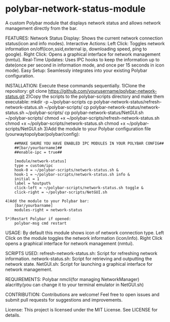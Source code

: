 # polybar-network-status-module
A custom Polybar module that displays network status and allows network management directly from the bar.


FEATURES:
    Network Status Display: Shows the current network connection status(icon and info modes).
    Interactive Actions:
        Left Click: Toggles network information on/off(icon,ssid,external ip, downloading speed, ping to google).
        Right Click: Opens a graphical interface for network management (nmtui).
    Real-Time Updates: Uses IPC hooks to keep the information up to date(once per second in information mode, and once per 15 seconds in icon mode).
    Easy Setup: Seamlessly integrates into your existing Polybar configuration.


INSTALLATION:
    Execute these commands sequentially.
    1)Clone the repository:
        git clone https://github.com/yourusername/polybar-network-status.git
    2)Copy the scripts to the polybar-scripts directory and make them executable:
        mkdir -p ~/polybar-scripts
        cp polybar-network-status/refresh-network-status.sh ~/polybar-scripts/
        cp polybar-network-status/network-status.sh ~/polybar-scripts/
        cp polybar-network-status/NetGUI.sh ~/polybar-scripts/
        chmod +x ~/polybar-scripts/refresh-network-status.sh
        chmod +x ~/polybar-scripts/network-status.sh
        chmod +x ~/polybar-scripts/NetGUI.sh
    3)Add the module to your Polybar configuration file (yourwaytopolybar/polybar/config):

        ##MAKE SHURE YOU HAVE ENABLED IPC MODULES IN YOUR POLYBAR CONFIG##
        ##[bar/yourbarname]##
        ##enable-ipc = true##
        
        [module/network-status]
        type = custom/ipc
        hook-0 = ~/polybar-scripts/network-status.sh &
        hook-1 = ~/polybar-scripts/network-status.sh info &
        initial = 1
        label = %output%
        click-left = ~/polybar-scripts/network-status.sh toggle &
        click-right = ~/polybar-scripts/NetGUI.sh

    4)Add the module to your Polybar bar:
        [bar/yourbarname]
        modules-right = network-status

    5*)Restart Polybar if opened:
        polybar-msg cmd restart

USAGE:
    By default this module shows icon of network connection type.
    Left Click on the module toggles the network information (icon/info).
    Right Click opens a graphical interface for network management (nmtui).

SCRIPTS USED:
    refresh-network-status.sh: Script for refreshing network information.
    network-status.sh: Script for retrieving and outputting the network state.
    NetGUI.sh: Script for launching a graphical interface for network management.

REQUIREMENTS:
    Polybar
    nmcli(for managing NetworkManager)
    alacritty(you can change it to your terminal emulator in NetGUI.sh)

CONTRIBUTION:
    Contributions are welcome! Feel free to open issues and submit pull requests for suggestions and improvements.

License:
    This project is licensed under the MIT License. See LICENSE for details.
